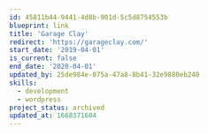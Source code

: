 ```yaml
---
id: 45811b44-9441-4d8b-901d-5c5d8754553b
blueprint: link
title: 'Garage Clay'
redirect: 'https://garageclay.com/'
start_date: '2019-04-01'
is_current: false
end_date: '2020-04-01'
updated_by: 25de984e-075a-47a8-8b41-32e9880eb240
skills:
  - development
  - wordpress
project_status: archived
updated_at: 1668371604
---
```

